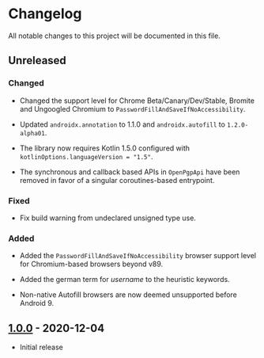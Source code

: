 # Changelog

All notable changes to this project will be documented in this file.

## Unreleased

### Changed

- Changed the support level for Chrome Beta/Canary/Dev/Stable, Bromite and Ungoogled Chromium to `PasswordFillAndSaveIfNoAccessibility`.

- Updated `androidx.annotation` to 1.1.0 and `androidx.autofill` to `1.2.0-alpha01`.

- The library now requires Kotlin 1.5.0 configured with `kotlinOptions.languageVersion = "1.5"`.

- The synchronous and callback based APIs in `OpenPgpApi` have been removed in favor of a singular coroutines-based entrypoint.

### Fixed

- Fix build warning from undeclared unsigned type use.

### Added

- Added the `PasswordFillAndSaveIfNoAccessibility` browser support level for Chromium-based browsers beyond v89.

- Added the german term for _username_ to the heuristic keywords.

- Non-native Autofill browsers are now deemed unsupported before Android 9.

## [1.0.0] - 2020-12-04

- Initial release

[1.0.0]: https://github.com/android-password-store/Android-Password-Store/commits/autofill-parser-v1.0.0/autofill-parser
